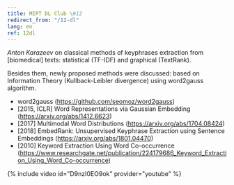 ```yaml
---
title: MIPT DL Club \#12
redirect_from: "/12-dl"
lang: en
ref: 12dl
---
```


_Anton Karazeev_ on classical methods of keyphrases extraction from [biomedical] texts: statistical (TF-IDF) and graphical (TextRank).

Besides them, newly proposed methods were discussed: based on Information Theory (Kullback-Leibler divergence) using word2gauss algorithm.

- word2gauss (https://github.com/seomoz/word2gauss)
- [2015, ICLR] Word Representations via Gaussian Embedding (https://arxiv.org/abs/1412.6623)
- [2017] Multimodal Word Distributions (https://arxiv.org/abs/1704.08424)
- [2018] EmbedRank: Unsupervised Keyphrase Extraction using Sentence Embeddings (https://arxiv.org/abs/1801.04470)
- [2010] Keyword Extraction Using Word Co-occurrence (https://www.researchgate.net/publication/224179686_Keyword_Extraction_Using_Word_Co-occurrence)

{% include video id="D9nzI0EO9ok" provider="youtube" %}

